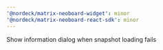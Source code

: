 ```yaml
---
'@nordeck/matrix-neoboard-widget': minor
'@nordeck/matrix-neoboard-react-sdk': minor
---
```


Show information dialog when snapshot loading fails
